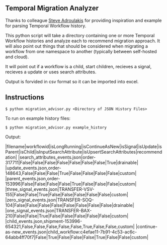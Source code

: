 ## Temporal Migration Analyzer
Thanks to colleague [Steve Adroulakis](https://github.com/steveandroulakis) for providing inspiration and example for parsing Temporal Workflow history.

This python script will take a directory containing one or more Temporal Workflow histories and analyze each to recommend migration approach. It will also point out things that should be considered when migrating a workflow from one namespace to another (typically between self-hosted and cloud). 

It will point out if a workflow is a child, start children, recieves a signal, recieves a update or uses search attributes.

Output is forvided in csv format so it can be imported into excel.

## Instructions
`$ python migration_advisor.py <Directory of JSON History Files>`

To run on example history files:

`$ python migration_advisor.py example_history`

Output:

|filename|workflowid|isLongRunning|isContinueAsNew|isSignal|isUpdate|isParent|isChild|isInputSearchAttribute|isUpsertSearchAttributes|recommendation|
|search_attributes_events.json|order-317711|False|False|False|False|False|False|False|True|drainable|
|update_events.json,order-148643,False|False|False|True|False|False|False|False|custom|
|parent_events.json,order-153996|False|False|False|False|True|False|False|False|custom|
|three_signal_events.json|TRANSFER-VSV-155|False|False|True|False|False|False|False|False|custom|
|zero_signal_events.json|TRANSFER-SOQ-104|False|False|False|False|False|False|False|False|drainable|
|one_signal_events.json|TRANSFER-BAX-210|False|False|True|False|False|False|False|False|custom|
|child_events.json,shipment-153996-654321,False,False,False,False,False,True,False,False,custom|
|continue-as-new_events.json|child_workflow:c4efae11-7b91-4c53-ac6c-64abb4ff70f7|False|True|False|False|False|True|False|False|custom|
